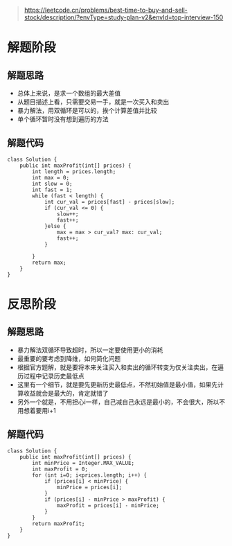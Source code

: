 > https://leetcode.cn/problems/best-time-to-buy-and-sell-stock/description/?envType=study-plan-v2&envId=top-interview-150

# 解题阶段
## 解题思路
- 总体上来说，是求一个数组的最大差值
- 从题目描述上看，只需要交易一手，就是一次买入和卖出
- 暴力解法，用双循环是可以的，挨个计算差值并比较
- 单个循环暂时没有想到遍历的方法
## 解题代码
```
class Solution {
    public int maxProfit(int[] prices) {
        int length = prices.length;
        int max = 0;
        int slow = 0;
        int fast = 1;
        while (fast < length) {
            int cur_val = prices[fast] - prices[slow];
            if (cur_val <= 0) {
                slow++;
                fast++;
            }else {
                max = max > cur_val? max: cur_val;
                fast++;
            }
            
        }
        return max;
    }
}
```

# 反思阶段
## 解题思路
- 暴力解法双循环导致超时，所以一定要使用更小的消耗
- 最重要的要考虑到降维，如何简化问题
- 根据官方题解，就是要将本来关注买入和卖出的循环转变为仅关注卖出，在遍历过程中记录历史最低点
- 这里有一个细节，就是要先更新历史最低点，不然初始值是最小值，如果先计算收益就会是最大的，肯定就错了
- 另外一个就是，不用担心i一样，自己减自己永远是最小的，不会很大，所以不用想着要用i+1
## 解题代码
```
class Solution {
    public int maxProfit(int[] prices) {
        int minPrice = Integer.MAX_VALUE;
        int maxProfit = 0;
        for (int i=0; i<prices.length; i++) {
            if (prices[i] < minPrice) {
                minPrice = prices[i];
            }
            if (prices[i] - minPrice > maxProfit) {
                maxProfit = prices[i] - minPrice;
            }
        }
        return maxProfit;
    }
}
```
